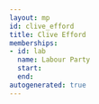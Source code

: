 ```yaml
---
layout: mp
id: clive_efford
title: Clive Efford
memberships:
- id: lab
  name: Labour Party
  start: 
  end: 
autogenerated: true
---
```

